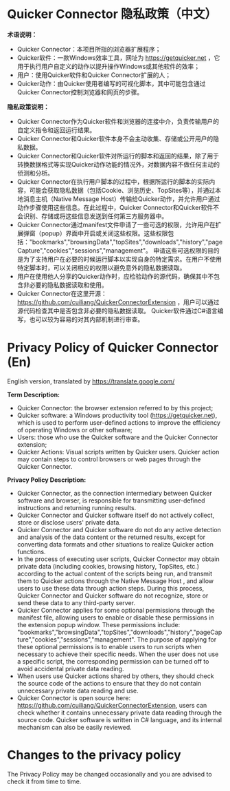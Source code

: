 # Quicker Connector 隐私政策（中文）

**术语说明：**
- Quicker Connector：本项目所指的浏览器扩展程序；
- Quicker软件：一款Windows效率工具，网址为 https://getquicker.net ，它用于执行用户自定义的动作以提升操作Windows或其他软件的效率；
- 用户：使用Quicker软件和Quicker Connector扩展的人；
- Quicker动作：由Quicker使用者编写的可视化脚本，其中可能包含通过Quicker Connector控制浏览器和网页的步骤。

**隐私政策说明：**
- Quicker Connector作为Quicker软件和浏览器的连接中介，负责传输用户的自定义指令和返回运行结果。
- Quicker Connector和Quicker软件本身不会主动收集、存储或公开用户的隐私数据。
- Quicker Connector和Quicker软件对所运行的脚本和返回的结果，除了用于转换数据格式等实现Quicker动作功能的情况外，对数据内容不做任何主动的侦测和分析。
- Quicker Connector在执行用户脚本的过程中，根据所运行的脚本的实际内容，可能会获取隐私数据（包括Cookie、浏览历史、TopSites等），并通过本地消息主机（Native Message Host）传输给Quicker动作，并允许用户通过动作步骤使用这些信息。在此过程中，Quicker Connector和Quicker软件不会识别、存储或将这些信息发送到任何第三方服务器中。
- Quicker Connector通过manifest文件申请了一些可选的权限，允许用户在扩展弹窗（popup）界面中开启或关闭这些权限。这些权限包括："bookmarks","browsingData","topSites","downloads","history","pageCapture","cookies","sessions","management"。 申请这些可选权限的目的是为了支持用户在必要的时候运行脚本以实现自身的特定需求。在用户不使用特定脚本时，可以关闭相应的权限以避免意外的隐私数据读取。
- 用户在使用他人分享的Quicker动作时，应检验动作的源代码，确保其中不包含非必要的隐私数据读取和使用。
- Quicker Connector在这里开源：https://github.com/cuiliang/QuickerConnectorExtension ，用户可以通过源代码检查其中是否包含非必要的隐私数据读取。 Quicker软件通过C#语言编写，也可以较为容易的对其内部机制进行审查。


# Privacy Policy of Quicker Connector (En)

English version, translated by https://translate.google.com/

**Term Description:**
- Quicker Connector: the browser extension referred to by this project;
- Quicker software: a Windows productivity tool (https://getquicker.net), which is used to perform user-defined actions to improve the efficiency of operating Windows or other software;
- Users: those who use the Quicker software and the Quicker Connector extension;
- Quicker Actions: Visual scripts written by Quicker users.  Quicker action may contain steps to control browsers or web pages through the Quicker Connector.

**Privacy Policy Description:**
- Quicker Connector, as the connection intermediary between Quicker software and browser, is responsible for transmitting user-defined instructions and returning running results.
- Quicker Connector and Quicker software itself do not actively collect, store or disclose users' private data.
- Quicker Connector and Quicker software do not do any active detection and analysis of the data content  or the returned results, except for converting data formats and other situations to realize Quicker action functions.
- In the process of executing user scripts, Quicker Connector may obtain private data (including cookies, browsing history, TopSites, etc.) according to the actual content of the scripts being run, and transmit them to Quicker actions through the Native Message Host , and allow users to use these data through action steps. During this process, Quicker Connector and Quicker software do not recognize, store or send these data to any third-party server.
- Quicker Connector applies for some optional permissions through the manifest file, allowing users to enable or disable these permissions in the extension popup window. These permissions include: "bookmarks","browsingData","topSites","downloads","history","pageCapture","cookies","sessions","management". The purpose of applying for these optional permissions is to enable users to run scripts when necessary to achieve their specific needs. When the user does not use a specific script, the corresponding permission can be turned off to avoid accidental private data reading.
- When users use Quicker actions shared by others, they should check the source code of the actions to ensure that they do not contain unnecessary private data reading and use.
- Quicker Connector is open source here: https://github.com/cuiliang/QuickerConnectorExtension, users can check whether it contains unnecessary private data reading through the source code. Quicker software is written in C# language, and its internal mechanism can also be easily reviewed.



# Changes to the privacy policy

The Privacy Policy may be changed occasionally and you are advised to check it from time to time.
